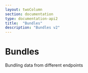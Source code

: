 ```yaml
---
layout: twoColumn
section: documentation
type: documentation-api2
title:  "Bundles"
description: "Bundles v2"
---
```


# Bundles

Bundling data from different endpoints
